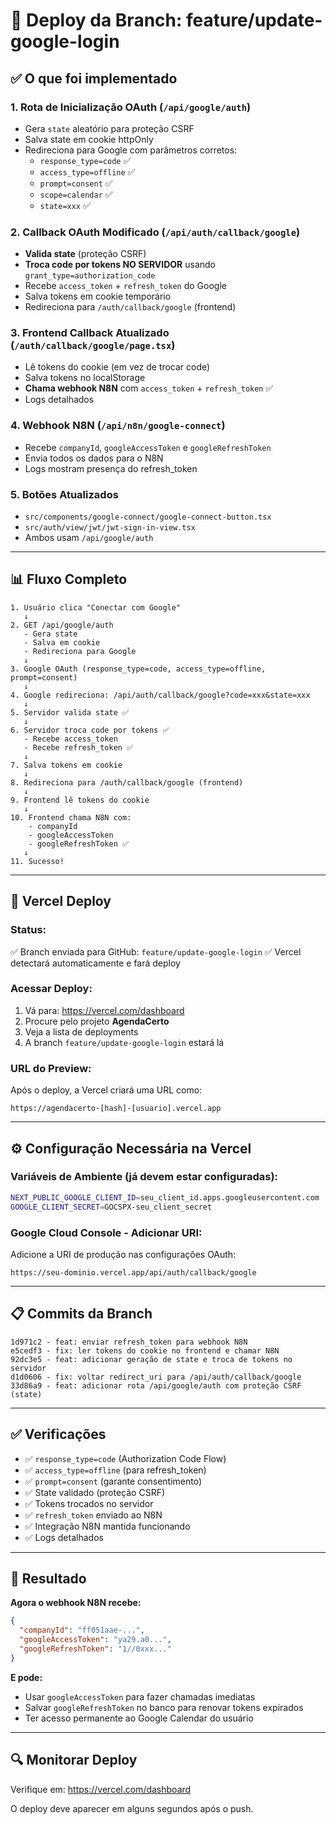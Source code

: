 # 🚀 Deploy da Branch: feature/update-google-login

## ✅ O que foi implementado

### 1. **Rota de Inicialização OAuth** (`/api/google/auth`)
- Gera `state` aleatório para proteção CSRF
- Salva state em cookie httpOnly
- Redireciona para Google com parâmetros corretos:
  - `response_type=code` ✅
  - `access_type=offline` ✅
  - `prompt=consent` ✅
  - `scope=calendar` ✅
  - `state=xxx` ✅

### 2. **Callback OAuth Modificado** (`/api/auth/callback/google`)
- **Valida state** (proteção CSRF)
- **Troca code por tokens NO SERVIDOR** usando `grant_type=authorization_code`
- Recebe `access_token` + `refresh_token` do Google
- Salva tokens em cookie temporário
- Redireciona para `/auth/callback/google` (frontend)

### 3. **Frontend Callback Atualizado** (`/auth/callback/google/page.tsx`)
- Lê tokens do cookie (em vez de trocar code)
- Salva tokens no localStorage
- **Chama webhook N8N** com `access_token` + `refresh_token` ✅
- Logs detalhados

### 4. **Webhook N8N** (`/api/n8n/google-connect`)
- Recebe `companyId`, `googleAccessToken` e `googleRefreshToken`
- Envia todos os dados para o N8N
- Logs mostram presença do refresh_token

### 5. **Botões Atualizados**
- `src/components/google-connect/google-connect-button.tsx`
- `src/auth/view/jwt/jwt-sign-in-view.tsx`
- Ambos usam `/api/google/auth`

---

## 📊 Fluxo Completo

```
1. Usuário clica "Conectar com Google"
   ↓
2. GET /api/google/auth
   - Gera state
   - Salva em cookie
   - Redireciona para Google
   ↓
3. Google OAuth (response_type=code, access_type=offline, prompt=consent)
   ↓
4. Google redireciona: /api/auth/callback/google?code=xxx&state=xxx
   ↓
5. Servidor valida state ✅
   ↓
6. Servidor troca code por tokens ✅
   - Recebe access_token
   - Recebe refresh_token ✅
   ↓
7. Salva tokens em cookie
   ↓
8. Redireciona para /auth/callback/google (frontend)
   ↓
9. Frontend lê tokens do cookie
   ↓
10. Frontend chama N8N com:
    - companyId
    - googleAccessToken
    - googleRefreshToken ✅
   ↓
11. Sucesso!
```

---

## 🎯 Vercel Deploy

### Status:
✅ Branch enviada para GitHub: `feature/update-google-login`
✅ Vercel detectará automaticamente e fará deploy

### Acessar Deploy:
1. Vá para: https://vercel.com/dashboard
2. Procure pelo projeto **AgendaCerto**
3. Veja a lista de deployments
4. A branch `feature/update-google-login` estará lá

### URL do Preview:
Após o deploy, a Vercel criará uma URL como:
```
https://agendacerto-[hash]-[usuario].vercel.app
```

---

## ⚙️ Configuração Necessária na Vercel

### Variáveis de Ambiente (já devem estar configuradas):

```bash
NEXT_PUBLIC_GOOGLE_CLIENT_ID=seu_client_id.apps.googleusercontent.com
GOOGLE_CLIENT_SECRET=GOCSPX-seu_client_secret
```

### Google Cloud Console - Adicionar URI:

Adicione a URI de produção nas configurações OAuth:
```
https://seu-dominio.vercel.app/api/auth/callback/google
```

---

## 📋 Commits da Branch

```
1d971c2 - feat: enviar refresh_token para webhook N8N
e5cedf3 - fix: ler tokens do cookie no frontend e chamar N8N
92dc3e5 - feat: adicionar geração de state e troca de tokens no servidor
d1d0606 - fix: voltar redirect_uri para /api/auth/callback/google
33d86a9 - feat: adicionar rota /api/google/auth com proteção CSRF (state)
```

---

## ✅ Verificações

- ✅ `response_type=code` (Authorization Code Flow)
- ✅ `access_type=offline` (para refresh_token)
- ✅ `prompt=consent` (garante consentimento)
- ✅ State validado (proteção CSRF)
- ✅ Tokens trocados no servidor
- ✅ `refresh_token` enviado ao N8N
- ✅ Integração N8N mantida funcionando
- ✅ Logs detalhados

---

## 🎉 Resultado

**Agora o webhook N8N recebe:**
```json
{
  "companyId": "ff051aae-...",
  "googleAccessToken": "ya29.a0...",
  "googleRefreshToken": "1//0xxx..."
}
```

**E pode:**
- Usar `googleAccessToken` para fazer chamadas imediatas
- Salvar `googleRefreshToken` no banco para renovar tokens expirados
- Ter acesso permanente ao Google Calendar do usuário

---

## 🔍 Monitorar Deploy

Verifique em: https://vercel.com/dashboard

O deploy deve aparecer em alguns segundos após o push.


